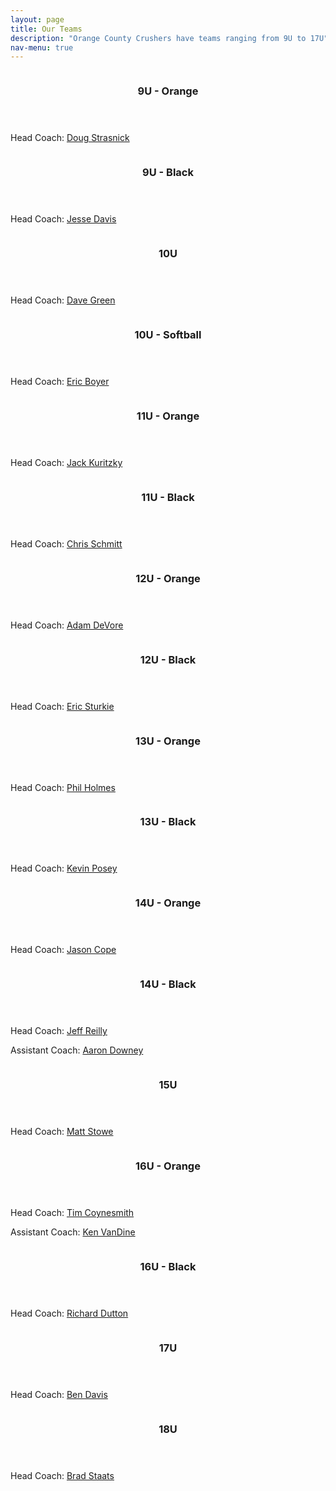 ```yaml
---
layout: page
title: Our Teams
description: "Orange County Crushers have teams ranging from 9U to 17U"
nav-menu: true
---
```


<!-- Main -->
<div id="main">

<!-- Two -->
<section id="two" class="spotlights">
        <section>
                <a href="#" class="image">
                        <img src="assets/images/missing.jpg" alt="" data-position="top center" />
                </a>
                <div class="content">
                        <div class="inner">
                                <header class="major">
                                        <h3>9U - Orange</h3>
                                </header>
                                <p>Head Coach: <a href="mailto:douglas.strasnick@gmail.com">Doug Strasnick</a></p>
                        </div>
                </div>
        </section>
        <section>
                <a href="#" class="image">
                        <img src="assets/images/missing.jpg" alt="" data-position="top center" />
                </a>
                <div class="content">
                        <div class="inner">
                                <header class="major">
                                        <h3>9U - Black</h3>
                                </header>
                                <p>Head Coach: <a href="mailto:davis.jesse@gmail.com">Jesse Davis</a></p>
                        </div>
                </div>
        </section>
        <section>
                <a href="#" class="image">
                        <img src="assets/images/10u.jpg" alt="" data-position="top center" />
                </a>
                <div class="content">
                        <div class="inner">
                                <header class="major">
                                        <h3>10U</h3>
                                </header>
                                <p>Head Coach: <a href="mailto:greenunc@gmail.com">Dave Green</a></p>
                        </div>
                </div>
        </section>
        <section>
                <a href="#" class="image">
                        <img src="assets/images/missing.jpg" alt="" data-position="top center" />
                </a>
                <div class="content">
                        <div class="inner">
                                <header class="major">
                                        <h3>10U - Softball</h3>
                                </header>
                                <p>Head Coach: <a href="mailto:ericboyer7@gmail.com">Eric Boyer</a></p>
                        </div>
                </div>
        </section>
        <section>
                <a href="#" class="image">
                        <img src="assets/images/missing.jpg" alt="" data-position="top center" />
                </a>
                <div class="content">
                        <div class="inner">
                                <header class="major">
                                        <h3>11U - Orange</h3>
                                </header>
                                <p>Head Coach: <a href="mailto:jack.kuritzky@gmail.com">Jack Kuritzky</a></p>
                        </div>
                </div>
        </section>
        <section>
                <a href="#" class="image">
                        <img src="assets/images/missing.jpg" alt="" data-position="top center" />
                </a>
                <div class="content">
                        <div class="inner">
                                <header class="major">
                                        <h3>11U - Black</h3>
                                </header>
                                <p>Head Coach: <a href="mailto:cschmitty68@yahoo.com">Chris Schmitt</a></p>
                        </div>
                </div>
        </section>
        <section>
                <a href="#" class="image">
                        <img src="assets/images/missing.jpg" alt="" data-position="top center" />
                </a>
                <div class="content">
                        <div class="inner">
                                <header class="major">
                                        <h3>12U - Orange</h3>
                                </header>
                                <p>Head Coach: <a href="mailto:adevore@me.com">Adam DeVore</a></p>
                        </div>
                </div>
        </section>
        <section>
                <a href="#" class="image">
                        <img src="assets/images/missing.jpg" alt="" data-position="top center" />
                </a>
                <div class="content">
                        <div class="inner">
                                <header class="major">
                                        <h3>12U - Black</h3>
                                </header>
                                <p>Head Coach: <a href="mailto:eric.sturkie@yahoo.com">Eric Sturkie</a></p>
                        </div>
                </div>
        </section>
	<section>
		<a href="#" class="image">
			<img src="assets/images/missing.jpg" alt="" data-position="top center" />
		</a>
		<div class="content">
			<div class="inner">
				<header class="major">
					<h3>13U - Orange</h3>
				</header>
                                <p>Head Coach: <a href="mailto:pjholmes99@gmail.com">Phil Holmes</a></p>
			</div>
		</div>
	</section>
    <section>
        <a href="#" class="image">
            <img src="assets/images/missing.jpg" alt="" data-position="top center" />
        </a>
        <div class="content">
            <div class="inner">
                <header class="major">
                    <h3>13U - Black</h3>
                </header>
                                <p>Head Coach: <a href="mailto:kposey22@yahoo.com">Kevin Posey</a></p>
            </div>
        </div>
    </section>
	<section>
		<a href="#" class="image">
			<img src="assets/images/missing.jpg" alt="" data-position="25% 25%" />
		</a>
		<div class="content">
			<div class="inner">
				<header class="major">
					<h3>14U - Orange</h3>
				</header>
				<p>Head Coach: <a href="mailto:jason@imagequalitylabs.com">Jason Cope</a></p>
			</div>
		</div>
	</section>
    <section>
        <a href="#" class="image">
            <img src="assets/images/missing.jpg" alt="" data-position="25% 25%" />
        </a>
        <div class="content">
            <div class="inner">
                <header class="major">
                    <h3>14U - Black</h3>
                </header>
                <p>Head Coach: <a href="mailto:reilly1313@gmail.com">Jeff Reilly</a></p>
                <p>Assistant Coach: <a href="mailto:aadowney@gmail.com@gmail.com">Aaron Downey</a></p>
            </div>
        </div>
    </section>
	<section>
		<a href="#" class="image">
			<img src="assets/images/missing.jpg" alt="" data-position="25% 25%" />
		</a>
		<div class="content">
			<div class="inner">
				<header class="major">
					<h3>15U</h3>
				</header>
				<p>Head Coach: <a href="mailto:stowe4077@gmail.com">Matt Stowe</a></p>
			</div>
		</div>
	</section>
	<section>
		<a href="#" class="image">
			<img src="assets/images/missing.jpg" alt="" data-position="25% 25%" />
		</a>
		<div class="content">
			<div class="inner">
				<header class="major">
					<h3>16U - Orange</h3>
				</header>
				<p>Head Coach: <a href="mailto:coynesmith@gmail.com">Tim Coynesmith</a></p>
                <p>Assistant Coach: <a href="mailto:ken@vandine.org">Ken VanDine</a></p>
			</div>
		</div>
	</section>
    <section>
        <a href="#" class="image">
            <img src="assets/images/missing.jpg" alt="" data-position="25% 25%" />
        </a>
        <div class="content">
            <div class="inner">
                <header class="major">
                    <h3>16U - Black</h3>
                </header>
                <p>Head Coach: <a href="mailto:rduttonnc@gmail.com">Richard Dutton</a></p>
            </div>
        </div>
    </section>
	<section>
		<a href="#" class="image">
			<img src="assets/images/missing.jpg" alt="" data-position="25% 25%" />
		</a>
		<div class="content">
			<div class="inner">
				<header class="major">
					<h3>17U</h3>
				</header>
				<p>Head Coach: <a href="mailto:ben_davis@unc.edu">Ben Davis</a></p>
			</div>
		</div>
	</section>
	<section>
		<a href="#" class="image">
			<img src="assets/images/missing.jpg" alt="" data-position="25% 25%" />
		</a>
		<div class="content">
			<div class="inner">
				<header class="major">
					<h3>18U</h3>
				</header>
				<p>Head Coach: <a href="mailto:bstaats@gmail.com">Brad Staats</a></p>
			</div>
		</div>
	</section>
</section>
</div>
